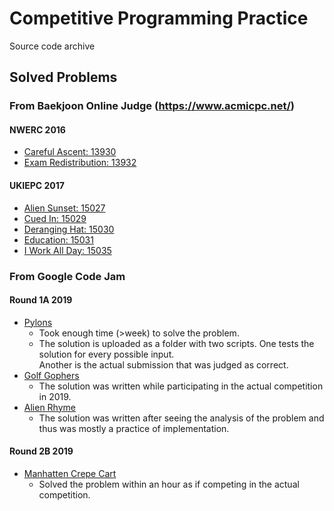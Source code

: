 # Competitive Programming Practice
Source code archive

## Solved Problems
### From Baekjoon Online Judge (https://www.acmicpc.net/)
#### NWERC 2016
* [Careful Ascent: 13930](https://www.acmicpc.net/problem/13930)
* [Exam Redistribution: 13932](https://www.acmicpc.net/problem/13932)
#### UKIEPC 2017
* [Alien Sunset: 15027](https://www.acmicpc.net/problem/15027)
* [Cued In: 15029](https://www.acmicpc.net/problem/15029)
* [Deranging Hat: 15030](https://www.acmicpc.net/problem/15030)
* [Education: 15031](https://www.acmicpc.net/problem/15031)
* [I Work All Day: 15035](https://www.acmicpc.net/problem/15035)
### From Google Code Jam  
#### Round 1A 2019
* [Pylons](https://codingcompetitions.withgoogle.com/codejam/round/0000000000051635)
    * Took enough time (>week) to solve the problem. 
    * The solution is uploaded as a folder with two scripts. One tests the solution for every possible input.  
    Another is the actual submission that was judged as correct.
* [Golf Gophers](https://codingcompetitions.withgoogle.com/codejam/round/0000000000051635)
    * The solution was written while participating in the actual competition in 2019. 
* [Alien Rhyme](https://codingcompetitions.withgoogle.com/codejam/round/0000000000051635)
    * The solution was written after seeing the analysis of the problem and thus was mostly a practice of implementation.
#### Round 2B 2019
* [Manhatten Crepe Cart](https://codingcompetitions.withgoogle.com/codejam/round/0000000000051706)
    * Solved the problem within an hour as if competing in the actual competition.
